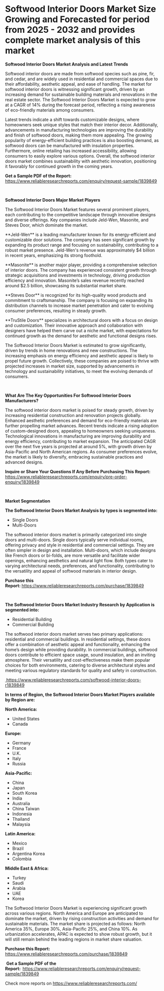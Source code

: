 <p><h1>Softwood Interior Doors Market Size Growing and Forecasted for period from 2025 - 2032 and provides complete market analysis of this market</h1></p><p><strong>Softwood Interior Doors Market Analysis and Latest Trends</strong></p>
<p><p>Softwood interior doors are made from softwood species such as pine, fir, and cedar, and are widely used in residential and commercial spaces due to their affordability, aesthetic appeal, and ease of handling. The market for softwood interior doors is witnessing significant growth, driven by an increasing demand for sustainable building materials and renovations in the real estate sector. The Softwood Interior Doors Market is expected to grow at a CAGR of 14% during the forecast period, reflecting a rising awareness of eco-friendly materials among consumers.</p><p>Latest trends indicate a shift towards customizable designs, where homeowners seek unique styles that match their interior decor. Additionally, advancements in manufacturing technologies are improving the durability and finish of softwood doors, making them more appealing. The growing popularity of energy-efficient building practices is also boosting demand, as softwood doors can be manufactured with insulation properties. Furthermore, online retailing has increased accessibility, allowing consumers to easily explore various options. Overall, the softwood interior doors market combines sustainability with aesthetic innovation, positioning it favorably for continued growth in the coming years.</p></p>
<p><strong>Get a Sample PDF of the Report:&nbsp;</strong> <a href="https://www.reliableresearchreports.com/enquiry/request-sample/1839849?utm_campaign=2199&utm_medium=2&utm_source=Github&utm_content=ia&utm_term=07022025&utm_id=softwood-interior-doors">https://www.reliableresearchreports.com/enquiry/request-sample/1839849</a></p>
<p>&nbsp;</p>
<p><strong>Softwood Interior Doors Major Market Players</strong></p>
<p><p>The Softwood Interior Doors Market features several prominent players, each contributing to the competitive landscape through innovative designs and diverse offerings. Key companies include Jeld-Wen, Masonite, and Steves Door, which dominate the market.</p><p>**Jeld-Wen** is a leading manufacturer known for its energy-efficient and customizable door solutions. The company has seen significant growth by expanding its product range and focusing on sustainability, contributing to a robust market presence. Jeld-Wen's revenue was approximately $4 billion in recent years, emphasizing its strong foothold.</p><p>**Masonite** is another major player, providing a comprehensive selection of interior doors. The company has experienced consistent growth through strategic acquisitions and investments in technology, driving production efficiency and innovation. Masonite’s sales revenue recently reached around $2.5 billion, showcasing its substantial market share.</p><p>**Steves Door** is recognized for its high-quality wood products and commitment to craftsmanship. The company is focusing on expanding its distribution channels to increase market penetration and cater to evolving consumer preferences, resulting in steady growth.</p><p>**TruStile Doors** specializes in architectural doors with a focus on design and customization. Their innovative approach and collaboration with designers have helped them carve out a niche market, with expectations for continued growth as the demand for aesthetic and functional designs rises.</p><p>The Softwood Interior Doors Market is estimated to grow significantly, driven by trends in home renovations and new constructions. The increasing emphasis on energy efficiency and aesthetic appeal is likely to propel future growth. Collectively, these companies are poised to thrive with projected increases in market size, supported by advancements in technology and sustainability initiatives, to meet the evolving demands of consumers.</p></p>
<p>&nbsp;</p>
<p><strong>What Are The Key Opportunities For Softwood Interior Doors Manufacturers?</strong></p>
<p><p>The softwood interior doors market is poised for steady growth, driven by increasing residential construction and renovation projects globally. Enhanced aesthetic preferences and demand for eco-friendly materials are further propelling market advances. Recent trends indicate a rising adoption of custom-designed doors, appealing to homeowners seeking uniqueness. Technological innovations in manufacturing are improving durability and energy efficiency, contributing to market expansion. The anticipated CAGR over the next five years is projected at around 5%, with growth driven by Asia-Pacific and North American regions. As consumer preferences evolve, the market is likely to diversify, embracing sustainable practices and advanced designs.</p></p>
<p><strong>Inquire or Share Your Questions If Any Before Purchasing This Report:</strong> <a href="https://www.reliableresearchreports.com/enquiry/pre-order-enquiry/1839849?utm_campaign=2199&utm_medium=2&utm_source=Github&utm_content=ia&utm_term=07022025&utm_id=softwood-interior-doors">https://www.reliableresearchreports.com/enquiry/pre-order-enquiry/1839849</a></p>
<p>&nbsp;</p>
<p><strong>Market Segmentation</strong></p>
<p><strong>The Softwood Interior Doors Market Analysis by types is segmented into:</strong></p>
<p><ul><li>Single Doors</li><li>Multi-Doors</li></ul></p>
<p><p>The softwood interior doors market is primarily categorized into single doors and multi-doors. Single doors typically serve individual rooms, offering privacy and style in residential and commercial settings. They are often simpler in design and installation. Multi-doors, which include designs like French doors or bi-folds, are more versatile and facilitate wider openings, enhancing aesthetics and natural light flow. Both types cater to varying architectural needs, preferences, and functionality, contributing to the versatility and appeal of softwood materials in interior design.</p></p>
<p><strong>Purchase this Report:&nbsp;</strong><a href="https://www.reliableresearchreports.com/purchase/1839849?utm_campaign=2199&utm_medium=2&utm_source=Github&utm_content=ia&utm_term=07022025&utm_id=softwood-interior-doors">https://www.reliableresearchreports.com/purchase/1839849</a></p>
<p>&nbsp;</p>
<p><strong>The Softwood Interior Doors Market Industry Research by Application is segmented into:</strong></p>
<p><ul><li>Residential Building</li><li>Commercial Building</li></ul></p>
<p><p>The softwood interior doors market serves two primary applications: residential and commercial buildings. In residential settings, these doors offer a combination of aesthetic appeal and functionality, enhancing the home’s design while providing durability. In commercial buildings, softwood doors contribute to efficient space usage, sound insulation, and an inviting atmosphere. Their versatility and cost-effectiveness make them popular choices for both environments, catering to diverse architectural styles and meeting various regulatory standards for quality and safety in construction.</p></p>
<p><a href="https://www.reliableresearchreports.com/softwood-interior-doors-r1839849?utm_campaign=2199&utm_medium=2&utm_source=Github&utm_content=ia&utm_term=07022025&utm_id=softwood-interior-doors">&nbsp;https://www.reliableresearchreports.com/softwood-interior-doors-r1839849</a></p>
<p><strong>In terms of Region, the Softwood Interior Doors Market Players available by Region are:</strong></p>
<p>
    <p> <strong> North America: </strong>
        <ul>
            <li>United States</li>
            <li>Canada</li>
        </ul>
        </p> 
    <p> <strong> Europe: </strong>
        <ul>
            <li>Germany</li>
            <li>France</li>
            <li>U.K.</li>
            <li>Italy</li>
            <li>Russia</li>
        </ul>
        </p> 
    <p> <strong> Asia-Pacific: </strong>
        <ul>
            <li>China</li>
            <li>Japan</li>
            <li>South Korea</li>
            <li>India</li>
            <li>Australia</li>
            <li>China Taiwan</li>
            <li>Indonesia</li>
            <li>Thailand</li>
            <li>Malaysia</li>
        </ul>
        </p> 
    <p> <strong> Latin America: </strong>
        <ul>
            <li>Mexico</li>
            <li>Brazil</li>
            <li>Argentina Korea</li>
            <li>Colombia</li>
        </ul>
        </p> 
    <p> <strong> Middle East & Africa: </strong>
        <ul>
            <li>Turkey</li>
            <li>Saudi</li>
            <li>Arabia</li>
            <li>UAE</li>
            <li>Korea</li>
        </ul>
    </p>
    </p>
<p><p>The Softwood Interior Doors Market is experiencing significant growth across various regions. North America and Europe are anticipated to dominate the market, driven by rising construction activities and demand for sustainable materials. The market share is projected as follows: North America 35%, Europe 30%, Asia-Pacific 25%, and China 10%. As urbanization accelerates, APAC is expected to show robust growth, but it will still remain behind the leading regions in market share valuation.</p></p>
<p><strong>Purchase this Report: </strong><a href="https://www.reliableresearchreports.com/purchase/1839849?utm_campaign=2199&utm_medium=2&utm_source=Github&utm_content=ia&utm_term=07022025&utm_id=softwood-interior-doors">https://www.reliableresearchreports.com/purchase/1839849</a></p>
<p>&nbsp;<strong>Get a Sample PDF of the Report:&nbsp;&nbsp;</strong><a href="https://www.reliableresearchreports.com/enquiry/request-sample/1839849?utm_campaign=2199&utm_medium=2&utm_source=Github&utm_content=ia&utm_term=07022025&utm_id=softwood-interior-doors">https://www.reliableresearchreports.com/enquiry/request-sample/1839849</a></p>
<p><strong></strong></p>
<p>Check more reports on <a href="https://www.reliableresearchreports.com/?utm_campaign=2199&utm_medium=2&utm_source=Github&utm_content=ia&utm_term=07022025&utm_id=softwood-interior-doors">https://www.reliableresearchreports.com/</a></p>